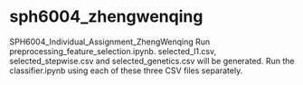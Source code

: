 # sph6004_zhengwenqing
SPH6004_Individual_Assignment_ZhengWenqing
Run preprocessing_feature_selection.ipynb. selected_l1.csv, selected_stepwise.csv and selected_genetics.csv will be generated.
Run the classifier.ipynb using each of these three CSV files separately.
